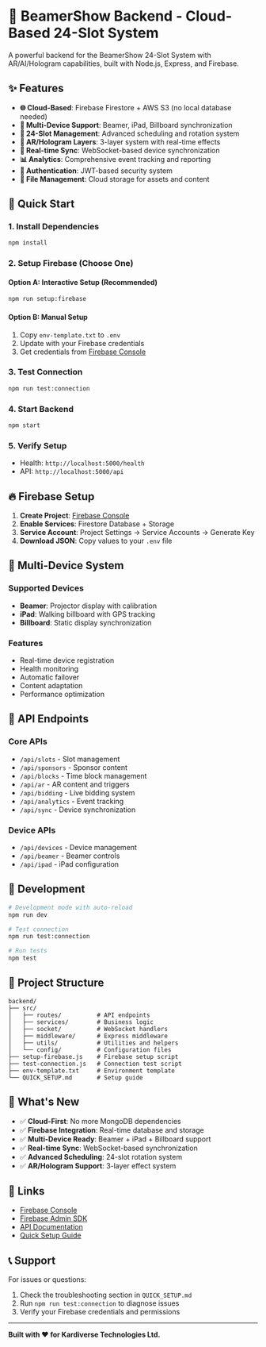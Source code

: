 # 🚀 BeamerShow Backend - Cloud-Based 24-Slot System

A powerful backend for the BeamerShow 24-Slot System with AR/AI/Hologram capabilities, built with Node.js, Express, and Firebase.

## ✨ Features

- **🌐 Cloud-Based**: Firebase Firestore + AWS S3 (no local database needed)
- **📱 Multi-Device Support**: Beamer, iPad, Billboard synchronization
- **🎯 24-Slot Management**: Advanced scheduling and rotation system
- **🔮 AR/Hologram Layers**: 3-layer system with real-time effects
- **📡 Real-time Sync**: WebSocket-based device synchronization
- **📊 Analytics**: Comprehensive event tracking and reporting
- **🔐 Authentication**: JWT-based security system
- **📁 File Management**: Cloud storage for assets and content

## 🚀 Quick Start

### 1. Install Dependencies
```bash
npm install
```

### 2. Setup Firebase (Choose One)

#### Option A: Interactive Setup (Recommended)
```bash
npm run setup:firebase
```

#### Option B: Manual Setup
1. Copy `env-template.txt` to `.env`
2. Update with your Firebase credentials
3. Get credentials from [Firebase Console](https://console.firebase.google.com/)

### 3. Test Connection
```bash
npm run test:connection
```

### 4. Start Backend
```bash
npm start
```

### 5. Verify Setup
- Health: `http://localhost:5000/health`
- API: `http://localhost:5000/api`

## 🔥 Firebase Setup

1. **Create Project**: [Firebase Console](https://console.firebase.google.com/)
2. **Enable Services**: Firestore Database + Storage
3. **Service Account**: Project Settings → Service Accounts → Generate Key
4. **Download JSON**: Copy values to your `.env` file

## 📱 Multi-Device System

### Supported Devices
- **Beamer**: Projector display with calibration
- **iPad**: Walking billboard with GPS tracking
- **Billboard**: Static display synchronization

### Features
- Real-time device registration
- Health monitoring
- Automatic failover
- Content adaptation
- Performance optimization

## 🎯 API Endpoints

### Core APIs
- `/api/slots` - Slot management
- `/api/sponsors` - Sponsor content
- `/api/blocks` - Time block management
- `/api/ar` - AR content and triggers
- `/api/bidding` - Live bidding system
- `/api/analytics` - Event tracking
- `/api/sync` - Device synchronization

### Device APIs
- `/api/devices` - Device management
- `/api/beamer` - Beamer controls
- `/api/ipad` - iPad configuration

## 🔧 Development

```bash
# Development mode with auto-reload
npm run dev

# Test connection
npm run test:connection

# Run tests
npm test
```

## 📁 Project Structure

```
backend/
├── src/
│   ├── routes/          # API endpoints
│   ├── services/        # Business logic
│   ├── socket/          # WebSocket handlers
│   ├── middleware/      # Express middleware
│   ├── utils/           # Utilities and helpers
│   └── config/          # Configuration files
├── setup-firebase.js    # Firebase setup script
├── test-connection.js   # Connection test script
├── env-template.txt     # Environment template
└── QUICK_SETUP.md       # Setup guide
```

## 🌟 What's New

- ✅ **Cloud-First**: No more MongoDB dependencies
- ✅ **Firebase Integration**: Real-time database and storage
- ✅ **Multi-Device Ready**: Beamer + iPad + Billboard support
- ✅ **Real-time Sync**: WebSocket-based synchronization
- ✅ **Advanced Scheduling**: 24-slot rotation system
- ✅ **AR/Hologram Support**: 3-layer effect system

## 🔗 Links

- [Firebase Console](https://console.firebase.google.com/)
- [Firebase Admin SDK](https://firebase.google.com/docs/admin/setup)
- [API Documentation](./API_DOCUMENTATION.md)
- [Quick Setup Guide](./QUICK_SETUP.md)

## 📞 Support

For issues or questions:
1. Check the troubleshooting section in `QUICK_SETUP.md`
2. Run `npm run test:connection` to diagnose issues
3. Verify your Firebase credentials and permissions

---

**Built with ❤️ for Kardiverse Technologies Ltd.**
